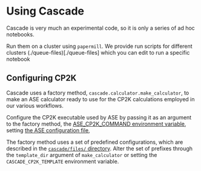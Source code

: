 # Using Cascade

Cascade is very much an experimental code, so it is only a series of 
ad hoc notebooks.

Run them on a cluster using `papermill`. We provide run scripts for different
clusters (./queue-files)[./queue-files] which you can edit to run a specific notebook

## Configuring CP2K 

Cascade uses a factory method, `cascade.calculator.make_calculator`, to make an ASE calculator
ready to use for the CP2K calculations employed in our various workflows.

Configure the CP2K executable used by ASE by passing it as an argument to the factory method,
the [ASE_CP2K_COMMAND environment variable](https://wiki.fysik.dtu.dk/ase/ase/calculators/cp2k.html),
setting [the ASE configuration file](https://wiki.fysik.dtu.dk/ase/ase/calculators/calculators.html#calculator-configuration),

The factory method uses a set of predefined configurations, which are described in the 
[`cascade/files/` directory](../cascade/files).
Alter the set of prefixes through the `template_dir` argument of `make_calculator`
or setting the `CASCADE_CP2K_TEMPLATE` environment variable.
